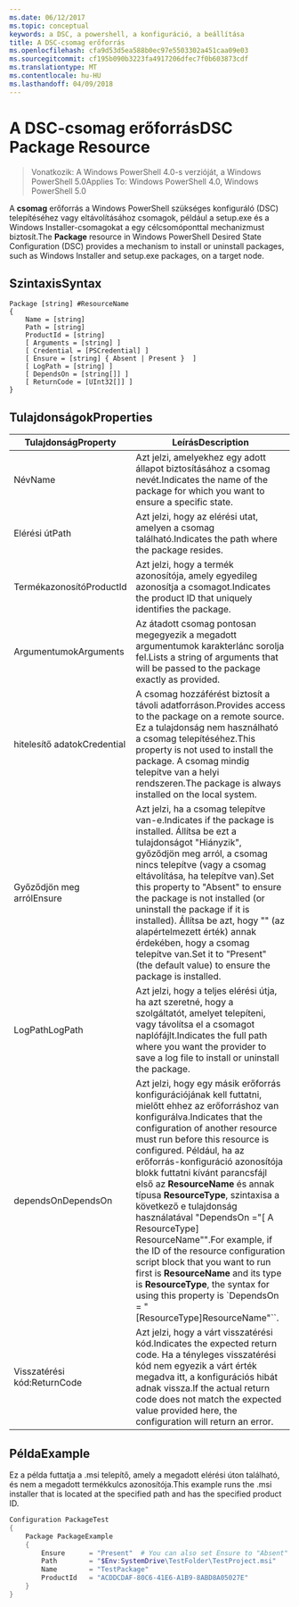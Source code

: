 ```yaml
---
ms.date: 06/12/2017
ms.topic: conceptual
keywords: a DSC, a powershell, a konfiguráció, a beállítása
title: A DSC-csomag erőforrás
ms.openlocfilehash: cfa9d53d5ea588b0ec97e5503302a451caa09e03
ms.sourcegitcommit: cf195b090b3223fa4917206dfec7f0b603873cdf
ms.translationtype: MT
ms.contentlocale: hu-HU
ms.lasthandoff: 04/09/2018
---
```

# <a name="dsc-package-resource"></a><span data-ttu-id="7f2f0-103">A DSC-csomag erőforrás</span><span class="sxs-lookup"><span data-stu-id="7f2f0-103">DSC Package Resource</span></span>

> <span data-ttu-id="7f2f0-104">Vonatkozik: A Windows PowerShell 4.0-s verzióját, a Windows PowerShell 5.0</span><span class="sxs-lookup"><span data-stu-id="7f2f0-104">Applies To: Windows PowerShell 4.0, Windows PowerShell 5.0</span></span>

<span data-ttu-id="7f2f0-105">A **csomag** erőforrás a Windows PowerShell szükséges konfiguráló (DSC) telepítéséhez vagy eltávolításához csomagok, például a setup.exe és a Windows Installer-csomagokat a egy célcsomóponttal mechanizmust biztosít.</span><span class="sxs-lookup"><span data-stu-id="7f2f0-105">The **Package** resource in Windows PowerShell Desired State Configuration (DSC) provides a mechanism to install or uninstall packages, such as Windows Installer and setup.exe packages, on a target node.</span></span>

## <a name="syntax"></a><span data-ttu-id="7f2f0-106">Szintaxis</span><span class="sxs-lookup"><span data-stu-id="7f2f0-106">Syntax</span></span>

```
Package [string] #ResourceName
{
    Name = [string]
    Path = [string]
    ProductId = [string]
    [ Arguments = [string] ]
    [ Credential = [PSCredential] ]
    [ Ensure = [string] { Absent | Present }  ]
    [ LogPath = [string] ]
    [ DependsOn = [string[]] ]
    [ ReturnCode = [UInt32[]] ]
}
```

## <a name="properties"></a><span data-ttu-id="7f2f0-107">Tulajdonságok</span><span class="sxs-lookup"><span data-stu-id="7f2f0-107">Properties</span></span>
|  <span data-ttu-id="7f2f0-108">Tulajdonság</span><span class="sxs-lookup"><span data-stu-id="7f2f0-108">Property</span></span>  |  <span data-ttu-id="7f2f0-109">Leírás</span><span class="sxs-lookup"><span data-stu-id="7f2f0-109">Description</span></span>   |
|---|---|
| <span data-ttu-id="7f2f0-110">Név</span><span class="sxs-lookup"><span data-stu-id="7f2f0-110">Name</span></span>| <span data-ttu-id="7f2f0-111">Azt jelzi, amelyekhez egy adott állapot biztosításához a csomag nevét.</span><span class="sxs-lookup"><span data-stu-id="7f2f0-111">Indicates the name of the package for which you want to ensure a specific state.</span></span>|
| <span data-ttu-id="7f2f0-112">Elérési út</span><span class="sxs-lookup"><span data-stu-id="7f2f0-112">Path</span></span>| <span data-ttu-id="7f2f0-113">Azt jelzi, hogy az elérési utat, amelyen a csomag található.</span><span class="sxs-lookup"><span data-stu-id="7f2f0-113">Indicates the path where the package resides.</span></span>|
| <span data-ttu-id="7f2f0-114">Termékazonosító</span><span class="sxs-lookup"><span data-stu-id="7f2f0-114">ProductId</span></span>| <span data-ttu-id="7f2f0-115">Azt jelzi, hogy a termék azonosítója, amely egyedileg azonosítja a csomagot.</span><span class="sxs-lookup"><span data-stu-id="7f2f0-115">Indicates the product ID that uniquely identifies the package.</span></span>|
| <span data-ttu-id="7f2f0-116">Argumentumok</span><span class="sxs-lookup"><span data-stu-id="7f2f0-116">Arguments</span></span>| <span data-ttu-id="7f2f0-117">Az átadott csomag pontosan megegyezik a megadott argumentumok karakterlánc sorolja fel.</span><span class="sxs-lookup"><span data-stu-id="7f2f0-117">Lists a string of arguments that will be passed to the package exactly as provided.</span></span>|
| <span data-ttu-id="7f2f0-118">hitelesítő adatok</span><span class="sxs-lookup"><span data-stu-id="7f2f0-118">Credential</span></span>| <span data-ttu-id="7f2f0-119">A csomag hozzáférést biztosít a távoli adatforráson.</span><span class="sxs-lookup"><span data-stu-id="7f2f0-119">Provides access to the package on a remote source.</span></span> <span data-ttu-id="7f2f0-120">Ez a tulajdonság nem használható a csomag telepítéséhez.</span><span class="sxs-lookup"><span data-stu-id="7f2f0-120">This property is not used to install the package.</span></span> <span data-ttu-id="7f2f0-121">A csomag mindig telepítve van a helyi rendszeren.</span><span class="sxs-lookup"><span data-stu-id="7f2f0-121">The package is always installed on the local system.</span></span>|
| <span data-ttu-id="7f2f0-122">Győződjön meg arról</span><span class="sxs-lookup"><span data-stu-id="7f2f0-122">Ensure</span></span>| <span data-ttu-id="7f2f0-123">Azt jelzi, ha a csomag telepítve van-e.</span><span class="sxs-lookup"><span data-stu-id="7f2f0-123">Indicates if the package is installed.</span></span> <span data-ttu-id="7f2f0-124">Állítsa be ezt a tulajdonságot "Hiányzik", győződjön meg arról, a csomag nincs telepítve (vagy a csomag eltávolítása, ha telepítve van).</span><span class="sxs-lookup"><span data-stu-id="7f2f0-124">Set this property to "Absent" to ensure the package is not installed (or uninstall the package if it is installed).</span></span> <span data-ttu-id="7f2f0-125">Állítsa be azt, hogy "" (az alapértelmezett érték) annak érdekében, hogy a csomag telepítve van.</span><span class="sxs-lookup"><span data-stu-id="7f2f0-125">Set it to "Present" (the default value) to ensure the package is installed.</span></span>|
| <span data-ttu-id="7f2f0-126">LogPath</span><span class="sxs-lookup"><span data-stu-id="7f2f0-126">LogPath</span></span>| <span data-ttu-id="7f2f0-127">Azt jelzi, hogy a teljes elérési útja, ha azt szeretné, hogy a szolgáltatót, amelyet telepíteni, vagy távolítsa el a csomagot naplófájlt.</span><span class="sxs-lookup"><span data-stu-id="7f2f0-127">Indicates the full path where you want the provider to save a log file to install or uninstall the package.</span></span>|
| <span data-ttu-id="7f2f0-128">dependsOn</span><span class="sxs-lookup"><span data-stu-id="7f2f0-128">DependsOn</span></span> | <span data-ttu-id="7f2f0-129">Azt jelzi, hogy egy másik erőforrás konfigurációjának kell futtatni, mielőtt ehhez az erőforráshoz van konfigurálva.</span><span class="sxs-lookup"><span data-stu-id="7f2f0-129">Indicates that the configuration of another resource must run before this resource is configured.</span></span> <span data-ttu-id="7f2f0-130">Például, ha az erőforrás-konfiguráció azonosítója blokk futtatni kívánt parancsfájl első az **ResourceName** és annak típusa **ResourceType**, szintaxisa a következő e tulajdonság használatával "DependsOn ="[ A ResourceType] ResourceName"".</span><span class="sxs-lookup"><span data-stu-id="7f2f0-130">For example, if the ID of the resource configuration script block that you want to run first is **ResourceName** and its type is **ResourceType**, the syntax for using this property is \`DependsOn = "[ResourceType]ResourceName"\`\`.</span></span>|
| <span data-ttu-id="7f2f0-131">Visszatérési kód:</span><span class="sxs-lookup"><span data-stu-id="7f2f0-131">ReturnCode</span></span>| <span data-ttu-id="7f2f0-132">Azt jelzi, hogy a várt visszatérési kód.</span><span class="sxs-lookup"><span data-stu-id="7f2f0-132">Indicates the expected return code.</span></span> <span data-ttu-id="7f2f0-133">Ha a tényleges visszatérési kód nem egyezik a várt érték megadva itt, a konfigurációs hibát adnak vissza.</span><span class="sxs-lookup"><span data-stu-id="7f2f0-133">If the actual return code does not match the expected value provided here, the configuration will return an error.</span></span>|

## <a name="example"></a><span data-ttu-id="7f2f0-134">Példa</span><span class="sxs-lookup"><span data-stu-id="7f2f0-134">Example</span></span>

<span data-ttu-id="7f2f0-135">Ez a példa futtatja a .msi telepítő, amely a megadott elérési úton található, és nem a megadott termékkulcs azonosítója.</span><span class="sxs-lookup"><span data-stu-id="7f2f0-135">This example runs the .msi installer that is located at the specified path and has the specified product ID.</span></span>

```powershell
Configuration PackageTest
{
    Package PackageExample
    {
        Ensure      = "Present"  # You can also set Ensure to "Absent"
        Path        = "$Env:SystemDrive\TestFolder\TestProject.msi"
        Name        = "TestPackage"
        ProductId   = "ACDDCDAF-80C6-41E6-A1B9-8ABD8A05027E"
    }
}
```